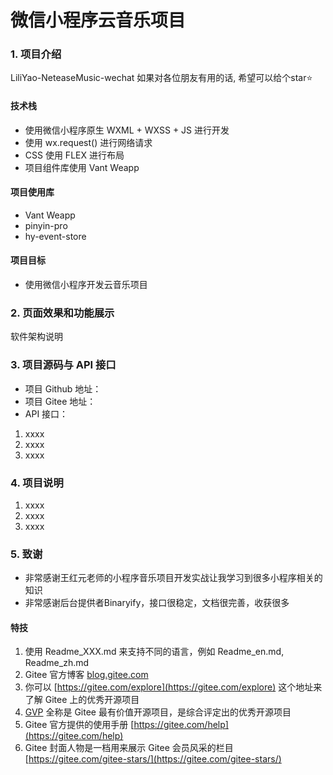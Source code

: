 # 微信小程序云音乐项目

### 1. 项目介绍
LiliYao-NeteaseMusic-wechat 如果对各位朋友有用的话, 希望可以给个star⭐

#### 技术栈
- 使用微信小程序原生 WXML + WXSS + JS 进行开发
- 使用 wx.request() 进行网络请求
- CSS 使用 FLEX 进行布局
- 项目组件库使用 Vant Weapp

#### 项目使用库
- Vant Weapp
- pinyin-pro
- hy-event-store

#### 项目目标
- 使用微信小程序开发云音乐项目

### 2. 页面效果和功能展示
软件架构说明


### 3. 项目源码与 API 接口
- 项目 Github 地址：
- 项目 Gitee 地址：
- API 接口：

1.  xxxx
2.  xxxx
3.  xxxx

### 4. 项目说明

1.  xxxx
2.  xxxx
3.  xxxx

### 5. 致谢
- 非常感谢王红元老师的小程序音乐项目开发实战让我学习到很多小程序相关的知识
- 非常感谢后台提供者Binaryify，接口很稳定，文档很完善，收获很多


#### 特技

1.  使用 Readme\_XXX.md 来支持不同的语言，例如 Readme\_en.md, Readme\_zh.md
2.  Gitee 官方博客 [blog.gitee.com](https://blog.gitee.com)
3.  你可以 [https://gitee.com/explore](https://gitee.com/explore) 这个地址来了解 Gitee 上的优秀开源项目
4.  [GVP](https://gitee.com/gvp) 全称是 Gitee 最有价值开源项目，是综合评定出的优秀开源项目
5.  Gitee 官方提供的使用手册 [https://gitee.com/help](https://gitee.com/help)
6.  Gitee 封面人物是一档用来展示 Gitee 会员风采的栏目 [https://gitee.com/gitee-stars/](https://gitee.com/gitee-stars/)
